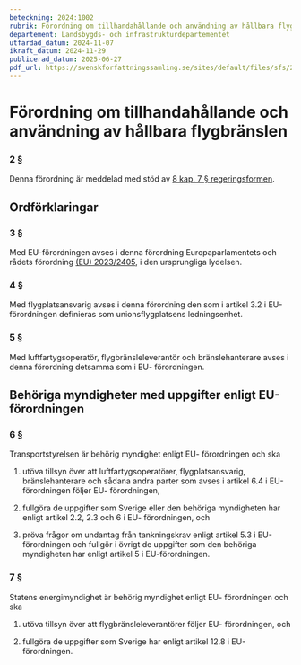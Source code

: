 ```yaml
---
beteckning: 2024:1002
rubrik: Förordning om tillhandahållande och användning av hållbara flygbränslen
departement: Landsbygds- och infrastrukturdepartementet
utfardad_datum: 2024-11-07
ikraft_datum: 2024-11-29
publicerad_datum: 2025-06-27
pdf_url: https://svenskforfattningssamling.se/sites/default/files/sfs/2024-11/SFS2024-1002.pdf
---
```


# Förordning om tillhandahållande och användning av hållbara flygbränslen

### 2 §

Denna förordning är meddelad med stöd av [8 kap. 7 § regeringsformen](https://selex.se/eli/sfs/1974/152#kap8.7).

## Ordförklaringar

### 3 §

Med EU-förordningen avses i denna förordning Europaparlamentets och rådets förordning [(EU) 2023/2405](https://eur-lex.europa.eu/legal-content/SV/ALL/?uri=celex%3A32405R2023), i den ursprungliga lydelsen.

### 4 §

Med flygplatsansvarig avses i denna förordning den som i artikel 3.2 i EU-förordningen definieras som unionsflygplatsens ledningsenhet.

### 5 §

Med luftfartygsoperatör, flygbränsleleverantör och bränslehanterare avses i denna förordning detsamma som i EU- förordningen.

## Behöriga myndigheter med uppgifter enligt EU-förordningen

### 6 §

Transportstyrelsen är behörig myndighet enligt EU- förordningen och ska

1. utöva tillsyn över att luftfartygsoperatörer, flygplatsansvarig, bränslehanterare och sådana andra parter som avses i artikel 6.4 i EU-förordningen följer EU- förordningen,

2. fullgöra de uppgifter som Sverige eller den behöriga myndigheten har enligt artikel 2.2, 2.3 och 6 i EU- förordningen, och

3. pröva frågor om undantag från tankningskrav enligt artikel 5.3 i EU-förordningen och fullgör i övrigt de uppgifter som den behöriga myndigheten har enligt artikel 5 i EU-förordningen.

### 7 §

Statens energimyndighet är behörig myndighet enligt EU- förordningen och ska

1. utöva tillsyn över att flygbränsleleverantörer följer EU- förordningen, och

2. fullgöra de uppgifter som Sverige har enligt artikel 12.8 i EU-förordningen.